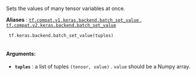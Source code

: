 Sets the values of many tensor variables at once.

**Aliases** : [ `tf.compat.v1.keras.backend.batch_set_value` ](/api_docs/python/tf/keras/backend/batch_set_value), [ `tf.compat.v2.keras.backend.batch_set_value` ](/api_docs/python/tf/keras/backend/batch_set_value)

```
 tf.keras.backend.batch_set_value(tuples)
 
```

#### Arguments:
- **`tuples`** : a list of tuples  `(tensor, value)` . `value`  should be a Numpy array.
